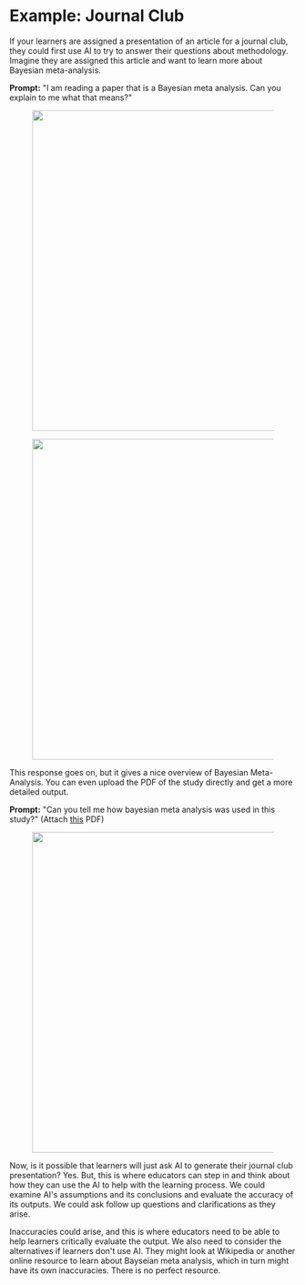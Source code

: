 # Example: Journal Club

If your learners are assigned a presentation of an article for a journal club, they could first use AI to try to answer their questions about methodology. Imagine they are assigned this article and want to learn more about Bayesian meta-analysis.

**Prompt:** "I am reading a paper that is a Bayesian meta analysis. Can you explain to me what that means?"

<figure><img src="../../.gitbook/assets/Screenshot 2024-08-20 at 2.23.41 PM.png" alt="" width="563"><figcaption></figcaption></figure>

<figure><img src="../../.gitbook/assets/Screenshot 2024-08-20 at 2.27.02 PM.png" alt="" width="563"><figcaption></figcaption></figure>

This response goes on, but it gives a nice overview of Bayesian Meta-Analysis. You can even upload the PDF of the study directly and get a more detailed output.

**Prompt:** "Can you tell me how bayesian meta analysis was used in this study?" (Attach [this](https://ccforum.biomedcentral.com/counter/pdf/10.1186/s13054-024-04831-4.pdf) PDF)

<figure><img src="../../.gitbook/assets/Screenshot 2024-08-20 at 2.39.20 PM.png" alt="" width="563"><figcaption></figcaption></figure>

Now, is it possible that learners will just ask AI to generate their journal club presentation? Yes. But, this is where educators can step in and think about how they can use the AI to help with the learning process. We could examine AI's assumptions and its conclusions and evaluate the accuracy of its outputs. We could ask follow up questions and clarifications as they arise.

Inaccuracies could arise, and this is where educators need to be able to help learners critically evaluate the output. We also need to consider the alternatives if learners don't use AI. They might look at Wikipedia or another online resource to learn about Bayseian meta analysis, which in turn might have its own inaccuracies. There is no perfect resource.
